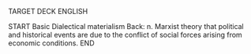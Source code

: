 TARGET DECK
ENGLISH

START
Basic
Dialectical materialism
Back: n. Marxist theory that political and historical events are due to the conflict of social forces arising from economic conditions.
END
